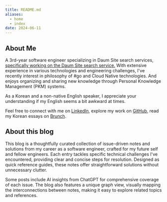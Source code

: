 ```yaml
---
title: README.md
aliases:
  - home
  - index
date: 2024-06-11
---
```

## About Me
A 3rd-year software engineer specializing in Daum Site search services, [specifically working on the Daum Site search service.](https://search.daum.net/search?nil_suggest=btn&w=tot&DA=SBC&q=%EC%B9%B4%EC%B9%B4%EC%98%A4%EC%97%94%ED%84%B0%ED%94%84%EB%9D%BC%EC%9D%B4%EC%A6%88) With extensive experience in various technologies and engineering challenges, I've recently interest in philosophy of #go and Cloud Native technologies. And enjoys organizing and sharing new knowledge through Personal Knowledge Management (PKM) systems.

As a Korean and a non-native English speaker, I appreciate your understanding if my English seems a bit awkward at times.

Feel free to connect with me on [LinkedIn](https://www.linkedin.com/in/raeperd), explore my work on [GitHub](https://github.com/raeperd), read my Korean essays on [Brunch](https://brunch.co.kr/@raeperd#articles).

## About this blog
This blog is a thoughtfully curated collection of issue-driven notes and solutions from my career as a software engineer, crafted for my future self and fellow engineers. Each entry tackles specific technical challenges I've encountered, providing clear and concise steps for resolution. Designed as quick reference guides, these notes offer straightforward solutions without unnecessary clutter.

Some posts include AI insights from ChatGPT for comprehensive coverage of each issue. The blog also features a unique graph view, visually mapping the interconnections between notes, making it easy to explore related topics and references.